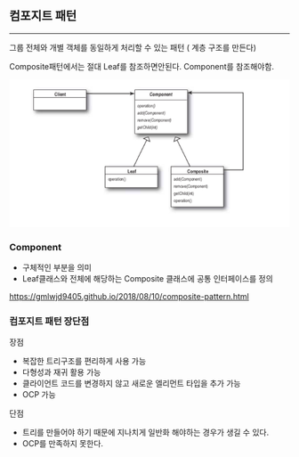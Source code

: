 ## 컴포지트 패턴

---

그룹 전체와 개별 객체를 동일하게 처리할 수 있는 패턴 ( 계층 구조를 만든다)

Composite패턴에서는 절대 Leaf를 참조하면안된다. Component를 참조해야함.

![img.png](img.png)


### Component
 - 구체적인 부분을 의미
 - Leaf클래스와 전체에 해당하는 Composite 클래스에 공통 인터페이스를 정의


https://gmlwjd9405.github.io/2018/08/10/composite-pattern.html


### 컴포지트 패턴 장단점

장점
 - 복잡한 트리구조를 편리하게 사용 가능
 - 다형성과 재귀 활용 가능
 - 클라이언트 코드를 변경하지 않고 새로운 엘리먼트 타입을 추가 가능
 - OCP 가능

단점
 - 트리를 만들어야 하기 때문에 지나치게 일반화 해야하는 경우가 생길 수 있다.
 - OCP를 만족하지 못한다.